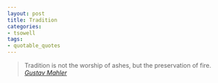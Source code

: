 ```yaml
---
layout: post
title: Tradition
categories:
- tsowell
tags:
- quotable_quotes
---
```



> Tradition is not the worship of ashes, but the preservation of fire.
> <cite>[Gustav Mahler][1]</cite>

[1]:https://en.wikipedia.org/wiki/Gustav_Mahler
